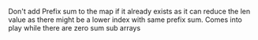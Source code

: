 Don't add Prefix sum to the map if it already exists as it can reduce the len value as there might be a lower index with same prefix sum. Comes into play while there are zero sum sub arrays